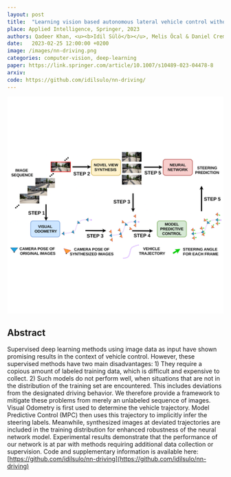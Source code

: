 ```yaml
---
layout: post
title:  "Learning vision based autonomous lateral vehicle control without supervision"
place: Applied Intelligence, Springer, 2023
authors: Qadeer Khan, <u><b>Idil Sülö</b></u>, Melis Öcal & Daniel Cremers 
date:   2023-02-25 12:00:00 +0200
image: /images/nn-driving.png
categories: computer-vision, deep-learning
paper: https://link.springer.com/article/10.1007/s10489-023-04478-8
arxiv:
code: https://github.com/idilsulo/nn-driving/
---
```


![](/images/nn-driving.png)


## Abstract

Supervised deep learning methods using image data as input have shown promising results in the context of vehicle control. However, these supervised methods have two main disadvantages: 1) They require a copious amount of labeled training data, which is difficult and expensive to collect. 2) Such models do not perform well, when situations that are not in the distribution of the training set are encountered. This includes deviations from the designated driving behavior. We therefore provide a framework to mitigate these problems from merely an unlabeled sequence of images. Visual Odometry is first used to determine the vehicle trajectory. Model Predictive Control (MPC) then uses this trajectory to implicitly infer the steering labels. Meanwhile, synthesized images at deviated trajectories are included in the training distribution for enhanced robustness of the neural network model. Experimental results demonstrate that the performance of our network is at par with methods requiring additional data collection or supervision. Code and supplementary information is available here: [https://github.com/idilsulo/nn-driving](https://github.com/idilsulo/nn-driving)